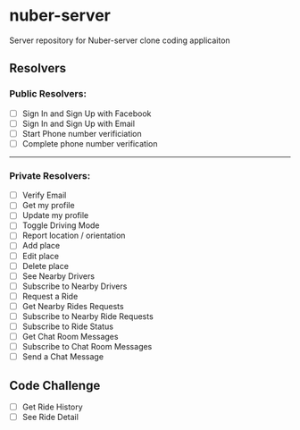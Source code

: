 # nuber-server
Server repository for Nuber-server clone coding applicaiton

## Resolvers

### Public Resolvers:
- [ ] Sign In and Sign Up with Facebook
- [ ] Sign In and Sign Up with Email
- [ ] Start Phone number verificiation
- [ ] Complete phone number verification

---

### Private Resolvers:
- [ ] Verify Email
- [ ] Get my profile
- [ ] Update my profile
- [ ] Toggle Driving Mode
- [ ] Report location / orientation 
- [ ] Add place
- [ ] Edit place
- [ ] Delete place
- [ ] See Nearby Drivers
- [ ] Subscribe to Nearby Drivers
- [ ] Request a Ride
- [ ] Get Nearby Rides Requests
- [ ] Subscribe to Nearby Ride Requests
- [ ] Subscribe to Ride Status
- [ ] Get Chat Room Messages
- [ ] Subscribe to Chat Room Messages
- [ ] Send a Chat Message

## Code Challenge
- [ ] Get Ride History
- [ ] See Ride Detail